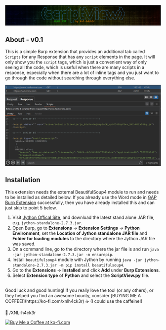 <center><img src="https://github.com/xnl-h4ck3r/ScriptView-Burp-Extension/blob/main/ScriptView/images/title.png"></center>

## About - v0.1

This is a simple Burp extension that provides an additional tab called `Scripts` for any Response that has any `script` elements in the page. It will only show you the `script` tags, which is just a convenient way of only seeing all the code, which is useful when there are many scripts in a response, especially when there are a lot of inline tags and you just want to go through the code without searching through everything else.

<center><img src="https://github.com/xnl-h4ck3r/ScriptView-Burp-Extension/blob/main/ScriptView/images/example.png"></center>

## Installation

This extension needs the external BeautifulSoup4 module to run and needs to be installed as detailed below. If you already use the Word mode in [GAP Burp Extension](https://github.com/xnl-h4ck3r/GAP-Burp-Extension) successfully, then you have already installed this and can just skip to point 5 below.

1. Visit [Jython Offical Site](https://www.jython.org/download), and download the latest stand alone JAR file, e.g. `jython-standalone-2.7.3.jar`.
2. Open Burp, go to **Extensions** -> **Extension Settings** -> **Python Environment**, set the **Location of Jython standalone JAR file** and **Folder for loading modules** to the directory where the Jython JAR file was saved.
3. On a command line, go to the directory where the jar file is and run `java -jar jython-standalone-2.7.3.jar -m ensurepip`.
4. Install `beautifulsoup4` module with Jython by running `java -jar jython-standalone-2.7.3.jar -m pip install beautifulsoup4`.
5. Go to the **Extensions** -> **Installed** and click **Add** under **Burp Extensions**.
6. Select **Extension type** of **Python** and select the **ScriptView.py** file.

<br>
Good luck and good hunting!
If you really love the tool (or any others), or they helped you find an awesome bounty, consider [BUYING ME A COFFEE!](https://ko-fi.com/xnlh4ck3r) ☕ (I could use the caffeine!)

🤘 /XNL-h4ck3r

<a href='https://ko-fi.com/B0B3CZKR5' target='_blank'><img height='36' style='border:0px;height:36px;' src='https://storage.ko-fi.com/cdn/kofi2.png?v=3' border='0' alt='Buy Me a Coffee at ko-fi.com' /></a>
